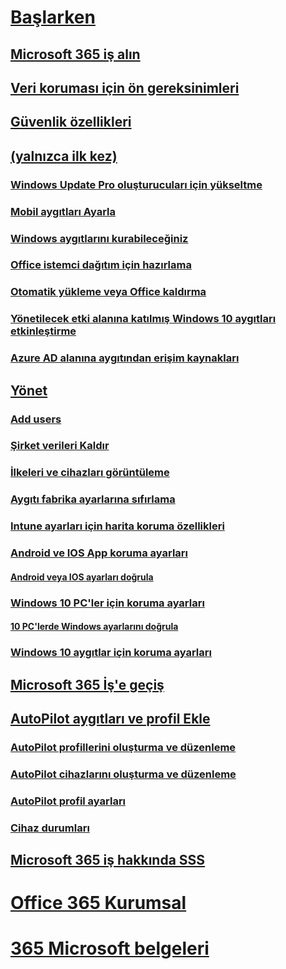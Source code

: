 # [Başlarken](microsoft-365-business-overview.md)
## [Microsoft 365 iş alın](sign-up.md)
## [Veri koruması için ön gereksinimleri](pre-requisites-for-data-protection.md)
## [Güvenlik özellikleri](security-features.md)
## [(yalnızca ilk kez)](set-up.md)
### [Windows Update Pro oluşturucuları için yükseltme](upgrade-to-windows-pro-creators-update.md)
### [Mobil aygıtları Ayarla](set-up-mobile-devices.md)
### [Windows aygıtlarını kurabileceğiniz](set-up-windows-devices.md)
### [Office istemci dağıtım için hazırlama](prepare-for-office-client-deployment.md)
### [Otomatik yükleme veya Office kaldırma](auto-install-or-uninstall-office.md)
### [Yönetilecek etki alanına katılmış Windows 10 aygıtları etkinleştirme](manage-windows-devices.md)
### [Azure AD alanına aygıtından erişim kaynakları](access-resources.md)
## [Yönet](manage.md)
### [Add users](add-users-m365b.md)
### [Şirket verileri Kaldır](remove-company-data.md)
### [İlkeleri ve cihazları görüntüleme](view-policies-and-devices.md)
### [Aygıtı fabrika ayarlarına sıfırlama](reset-devices-to-factory-settings.md)
### [Intune ayarları için harita koruma özellikleri](map-protection-features-to-intune-settings.md)
### [Android ve IOS App koruma ayarları](app-protection-settings-for-android-and-ios.md)
#### [Android veya IOS ayarları doğrula](validate-settings-on-android-or-ios.md)
### [Windows 10 PC'ler için koruma ayarları](protection-settings-for-windows-10-pcs.md)
#### [10 PC'lerde Windows ayarlarını doğrula](validate-settings-on-windows-10-pcs.md)
### [Windows 10 aygıtlar için koruma ayarları](protection-settings-for-windows-10-devices.md)
## [Microsoft 365 İş'e geçiş](migrate-to-microsoft-365-business.md)
## [AutoPilot aygıtları ve profil Ekle](add-autopilot-devices-and-profile.md)
### [AutoPilot profillerini oluşturma ve düzenleme](create-and-edit-autopilot-profiles.md)
### [AutoPilot cihazlarını oluşturma ve düzenleme](create-and-edit-autopilot-devices.md)
### [AutoPilot profil ayarları](autopilot-profile-settings.md)
### [Cihaz durumları](device-states.md)
## [Microsoft 365 iş hakkında SSS](support/microsoft-365-business-faqs.md)
# [Office 365 Kurumsal](https://docs.microsoft.com/office365/enterprise)
# [365 Microsoft belgeleri](https://docs.microsoft.com/microsoft-365)